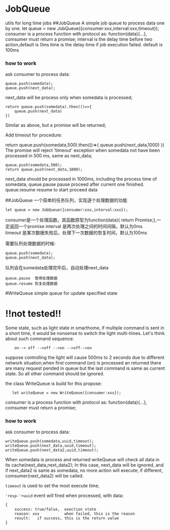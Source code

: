 # JobQueue
utils for long time jobs
##JobQueue A simple job queue to process data one by one.
    let queue = new JobQueue({consumer:xxx,interval:xxx,timeout});
consumer is a process function with protocol as: function(data){...}, comsumer must return a promise;
interval is the delay time before two action,default is 0ms
time is the delay time if job execution failed. default is 100ms

### how to work
ask consumer to process data:
    
    queue.push(somedata);
    queue.push(next_data);

next_data will be process only when somedata is processed;

    return queue.push(somedata).then(()=>{
        queue.push(next_data)
    })
    
Similar as above, but a promise will be returned;

Add timeout for procedure:

   return queue.push(somedata,500).then(()=>{
           queue.push(next_data,1000)
       })
The promise will reject 'timeout' exception when somedata not have been processed in 500 ms, same as next_data;         
           
    queue.push(somedata,500);
    return queue.push(next_data,1000);
next_data should be processed in 1000ms, including the process time of somedata;
    queue.pause  pause proceed after current one finished.
    queue.resume resume to start proceed data
    
##JobQueue 一个简单的任务队列，实现逐个处理数据的功能

    let queue = new JobQueue({consumer:xxx,interval:xxx});
 
    
consumer是一个处理函数，其函数原型为function(data){ return Promise;},一定返回一个promise
interval 是两次处理之间的时间间隔，默认为0ms    
timeout 是某次数据失败后，处理下一次数据的恢复时间，默认为100ms

需要队列处理数据的时候:

    queue.push(somedata);
    queue.push(next_data);
     
队列会在somedata处理完毕后，自动处理next_data

    queue.pause  暂停处理数据
    queue.resume 恢复处理数据


#WriteQueue simple queue for update specified state  
# !!not tested!!

Some state, such as light state in smarthome, if multiple command is sent in a short time, it would be nonsense to switch the light multi-times.
 Let's think about such command sequence:
 
        on--> off -->off -->on -->off-->on

 suppose controlling the light will cause 500ms to 2 seconds due to different network situation,when first command (on) is processed an returned there are many request pended in queue
  but the last command is same as current state. So all other command should be ignored. 

the class WriteQueue is build for this propose:

       let writeQueue = new WriteQueue({consumer:xxx});
consumer is a process function with protocol as: function(data){...}, comsumer must return a promise;

### how to work
ask consumer to process data:
    
    writeQueue.push(somedata,uuid,timeout);
    writeQueue.push(next_data,uuid,timeout);
    writeQueue.push(next_data2,uuid,timeout);

When somedata is process and returned writeQueue will check all data in its cache(next_data,next_data2);
In this case, next_data will be ignored, and if next_data2 is same as somedata, no more action will execute; if different, comsumer(next_data2) will be called.

`timeout` is used to set the most execute time;
 
 `'resp-'+uuid` event will fired when processed, with data:
 
    {
        success: true/false,  exection state  
        reason: xxx           when failed, this is the reason
        result:   if success, this is the return value
    }
    
